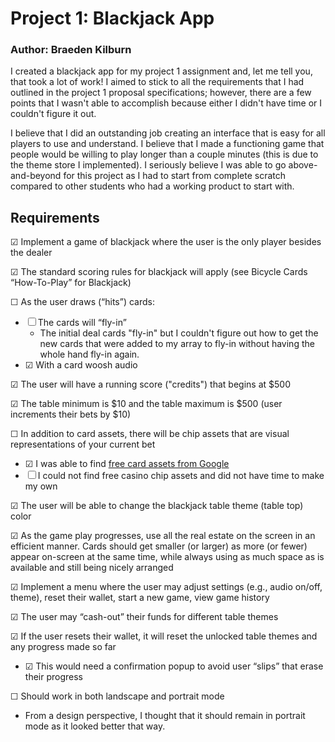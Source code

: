 # Project 1: Blackjack App

### Author: Braeden Kilburn

I created a blackjack app for my project 1 assignment and, let me tell you, that took a lot of work! I aimed to stick to all the requirements that I had outlined in the project 1 proposal specifications; however, there are a few points that I wasn't able to accomplish because either I didn't have time or I couldn't figure it out.

I believe that I did an outstanding job creating an interface that is easy for all players to use and understand. I believe that I made a functioning game that people would be willing to play longer than a couple minutes (this is due to the theme store I implemented). I seriously believe I was able to go above-and-beyond for this project as I had to start from complete scratch compared to other students who had a working product to start with.

## Requirements

&#9745; Implement a game of blackjack where the user is the only player besides the dealer

&#9745; The standard scoring rules for blackjack will apply (see Bicycle Cards “How-To-Play” for Blackjack)

&#9744; As the user draws (“hits”) cards:

- &#9744; The cards will “fly-in”
  - The initial deal cards "fly-in" but I couldn't figure out how to get the new cards that were added to my array to fly-in without having the whole hand fly-in again.
- &#9745; With a card woosh audio

&#9745; The user will have a running score ("credits") that begins at $500

&#9745; The table minimum is $10 and the table maximum is $500 (user increments their bets by $10)

&#9744; In addition to card assets, there will be chip assets that are visual representations of your current bet

- &#9745; I was able to find [free card assets from Google](https://code.google.com/archive/p/vector-playing-cards/downloads)
- &#9744; I could not find free casino chip assets and did not have time to make my own

&#9745; The user will be able to change the blackjack table theme (table top) color

&#9745; As the game play progresses, use all the real estate on the screen in an efficient manner. Cards should get smaller (or larger) as more (or fewer) appear on-screen at the same time, while always using as much space as is available and still being nicely arranged

&#9745; Implement a menu where the user may adjust settings (e.g., audio on/off, theme), reset their wallet, start a new game, view game history

&#9745; The user may “cash-out” their funds for different table themes

&#9745; If the user resets their wallet, it will reset the unlocked table themes and any progress made so far

- &#9745; This would need a confirmation popup to avoid user “slips” that erase their progress

&#9744; Should work in both landscape and portrait mode

- From a design perspective, I thought that it should remain in portrait mode as it looked better that way.
